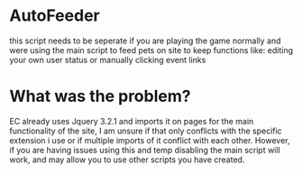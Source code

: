 # AutoFeeder
this script needs to be seperate if you are playing the game normally and were using the main script to feed pets on site to keep functions like: editing your own user status or manually clicking event links
# What was the problem?
EC already uses Jquery 3.2.1 and imports it on pages for the main functionality of the site, I am unsure if that only conflicts with the specific extension i use or if multiple imports of it conflict with each other. However, if you are having issues using this and temp disabling the main script will work, and may allow you to use other scripts you have created.
